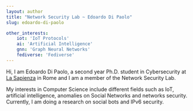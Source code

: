 ```yaml
---
layout: author
title: "Network Security Lab ~ Edoardo Di Paolo"
slug: edoardo-di-paolo

other_interests:
    iot: 'IoT Protocols'
    ai: 'Artificial Intelligence'
    gnn: 'Graph Neural Networks'
    fediverse: 'Fediverse'
---
```


Hi, I am Edoardo Di Paolo, a second year Ph.D. student in Cybersecurity at <a href="https://www.uniroma1.it/it/" target="_blank">La Sapienza</a> in Rome and I am a member of the Network Security Lab.

My interests in Computer Science include different fields such as IoT, artificial intelligence, anomalies on Social Networks and networks security. Currently, I am doing a research on social bots and IPv6 security.

